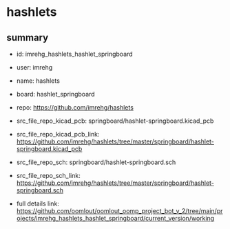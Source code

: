# hashlets
 
## summary 
* id: imrehg_hashlets_hashlet_springboard
* user: imrehg
* name: hashlets
* board: hashlet_springboard
* repo: https://github.com/imrehg/hashlets
* src_file_repo_kicad_pcb: springboard/hashlet-springboard.kicad_pcb
* src_file_repo_kicad_pcb_link: https://github.com/imrehg/hashlets/tree/master/springboard/hashlet-springboard.kicad_pcb


* src_file_repo_sch: springboard/hashlet-springboard.sch
* src_file_repo_sch_link: https://github.com/imrehg/hashlets/tree/master/springboard/hashlet-springboard.sch
* full details link: https://github.com/oomlout/oomlout_oomp_project_bot_v_2/tree/main/projects/imrehg_hashlets_hashlet_springboard/current_version/working  






